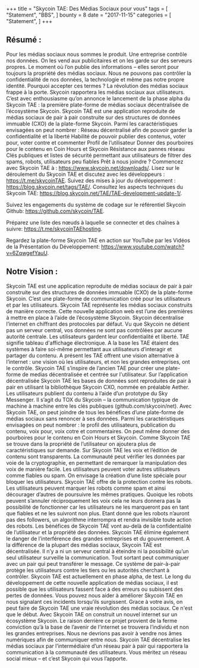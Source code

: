 +++
title = "Skycoin TAE: Des Médias Sociaux pour vous"
tags = [
    "Statement",
    "BBS",
]
bounty = 8
date = "2017-11-15"
categories = [
    "Statement",
]
+++

## Résumé :
Pour les médias sociaux nous sommes le produit. Une entreprise contrôle nos données. On les vend aux publicitaires et on les garde sur des serveurs propres. Le moment où l’on publie des informations – elles seront pour toujours la propriété des médias sociaux. Nous ne pouvons pas contrôler la confidentialité de nos données, la technologie et même pas notre propre identité. Pourquoi accepter ces termes ?
La révolution des médias sociaux frappe à la porte. Skycoin rapportera les médias sociaux aux utilisateurs. C’est avec enthousiasme qu’on annonce le lancement de la phase alpha du Skycoin TAE : la première plate-forme de médias sociaux décentralisée de l’écosystème Skycoin.
Skycoin TAE est une application reproduite de médias sociaux de pair à pair construite sur des structures de données immuable (CXO) de la plate-forme Skycoin. Parmi les caractéristiques envisagées on peut nombrer :
Réseau décentralisé afin de pouvoir garder la confidentialité et la liberté
Habilité de pouvoir publier des contenus, voter pour, voter contre et commenter
Profil de l’utilisateur
Donner des pourboires pour le contenu en Coin Hours et Skycoin
Résistance aux pannes réseau
Clés publiques et listes de sécurité permettant aux utilisateurs de filtrer des spams, robots, utilisateurs peu fiables
Prêt à nous joindre ? Commencez avec Skycoin TAE à : https://www.skycoin.net/downloads/.
Lisez sur le déroulement du Skycoin TAE et discutez avec les développeurs : https://t.me/skycoinTAE.
Suivez des mises à jour du développement : https://blog.skycoin.net/tags/TAE/.
Consultez les aspects techniques du Skycoin TAE: https://blog.skycoin.net/TAE/TAE-development-update-1/.
 
Suivez les engagements du système de codage sur le référentiel Skycoin Github: https://github.com/skycoin/TAE.
 
Préparez une liste des nœuds à laquelle se connecter et des chaînes à suivre: https://t.me/skycoinTAEhosting.
 
Regardez la plate-forme Skycoin TAE en action sur YouTube par les Vidéos de la Présentation du Développement: https://www.youtube.com/watch?v=6ZqwgefYauU. 
 
## Notre Vision : 
Skycoin TAE est une application reproduite de médias sociaux de pair à pair construite sur des structures de données immuable (CXO) de la plate-forme Skycoin. C’est une plate-forme de communication créé pour les utilisateurs et par les utilisateurs. Skycoin TAE représente les médias  sociaux construits de manière correcte.
Cette nouvelle application web est l’une des premières à mettre en place à l’aide de l’écosystème Skycoin. Skycoin décentralise l’internet en chiffrant des protocoles par défaut. Vu que Skycoin ne détient pas un serveur central, vos données ne sont pas contrôlées par aucune autorité centrale. Les utilisateurs gardent leur confidentialité et liberté.
TAE signifie tableau d'affichage électronique. A la base les TAE étaient des systèmes à faire soi-même permettant aux utilisateurs d’interagir et partager du contenu. A présent les TAE offrent une vision alternative à l’internet : une vision où les utilisateurs, et non les grandes entreprises, ont le contrôle. Skycoin TAE s’inspire de l’ancien TAE pour créer une plate-forme de medias décentralisée et centrée sur l'utilisateur.
Sur l’application décentralisée Skycoin TAE les bases de données sont reproduites de pair à pair en utilisant la bibliothèque Skycoin CXO, nommée en préalable Aether. Les utilisateurs publient du contenu à l’aide d’un prototype du Sky Messenger. Il s’agit du TOX du Skycoin – la communication typique de machine à machine entre les clés publiques (github.com/skycoin/net).
Avec Skycoin TAE, on peut joindre de tous les bénéfices d’une plate-forme de médias sociaux sans renoncer à ses données. Parmi les caractéristiques envisagées on peut nombrer : le profil des utilisateurs, publication du contenu, voix pour, voix cotre et commentaires. On peut même donner des pourboires pour le contenu en Coin Hours et Skycoin. Comme Skycoin TAE se trouve dans la propriété de l’utilisateur on ajoutera plus de caractéristiques sur demande.
Sur Skycoin TAE les voix et l’édition de contenu sont transparents. La communauté peut vérifier les données par voie de la cryptographie, en permettant de remarquer la manipulation des voix de manière facile. Les utilisateurs peuvent voter autres utilisateurs comme fiables ou spam. On envisage la création d’une liste spéciale pour bloquer les utilisateurs.
Skycoin TAE offre de la protection contre les robots. Les utilisateurs peuvent marquer les robots comme spam et ainsi décourager d’autres de poursuivre les mêmes pratiques. Quoique les robots peuvent s’annuler réciproquement les voix cela ne leurs donnera pas la possibilité de fonctionner car les utilisateurs ne les marqueront pas en tant que fiables et ne les suivront non plus. Etant donné que les robots n’auront pas des followers, un algorithme interrompra et rendra invisible toute action des robots.
Les bénéfices de Skycoin TAE vont au-delà de la confidentialité de l’utilisateur et la propriété des données. Skycoin TAE élimine également le danger de l’interférence des grandes entreprises et du gouvernement. A la différence de la plupart des médias sociaux, Skycoin TAE est décentralisée. Il n’y a ni un serveur central à éteindre ni la possibilité qu’un seul utilisateur surveille la communication. Tout sortant peut communiquer avec un pair qui peut transférer le message. Ce système de pair-à-pair protège les utilisateurs contre les tiers ou les autorités cherchant à contrôler.
Skycoin TAE est actuellement en phase alpha, de test. Le long du développement de cette nouvelle application de médias sociaux, il est possible que les utilisateurs fassent face à des erreurs ou subissent des pertes de données. Vous pouvez nous aider à améliorer Skycoin TAE en nous signalant ces incidents lorsqu’ils surgissent. Grace à votre avis, on peut faire de Skycoin TAE une vraie révolution des médias sociaux. 
Ce n'est que le début. Avec Skycoin TAE on construit un nouvel internet sur un écosystème Skycoin.  Le raison derrière ce projet provient de la ferme conviction qu’à la base de l’avenir de l’internet se trouvera l’individu et non les grandes entreprises. Nous ne devrions pas avoir à vendre nos âmes numériques afin de communiquer entre nous. Skycoin TAE décentralise les médias sociaux par l’intermédiaire d’un réseau pair à pair qui rapportera la communication à la communauté des utilisateurs. Vous méritez un réseau social mieux – et c’est Skycoin qui vous l’apporte.
